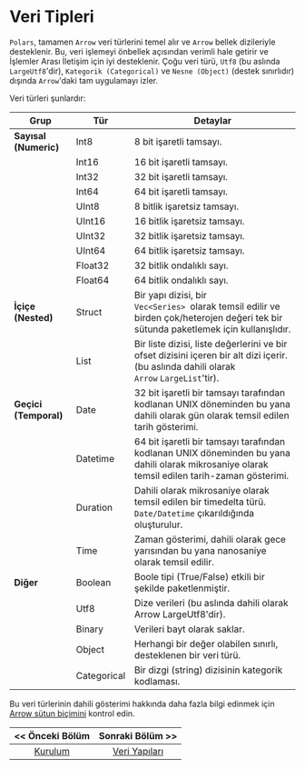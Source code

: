 # Veri Tipleri

`Polars`,  tamamen `Arrow` veri türlerini temel alır ve `Arrow` bellek dizileriyle 
desteklenir. Bu, veri işlemeyi önbellek açısından verimli hale getirir ve İşlemler Arası İletişim için iyi desteklenir. Çoğu veri türü, `Utf8` (bu aslında `LargeUtf8`'dir), `Kategorik (Categorical)` ve `Nesne (Object)` (destek sınırlıdır) dışında `Arrow`'daki tam uygulamayı izler. 

Veri türleri şunlardır:

| Grup                  | Tür         | Detaylar                                                                                                                                      |
| --------------------- | ----------- | --------------------------------------------------------------------------------------------------------------------------------------------- |
| **Sayısal (Numeric)** | Int8        | 8 bit işaretli tamsayı.                                                                                                                       |
|                       | Int16       | 16 bit işaretli tamsayı.                                                                                                                      |
|                       | Int32       | 32 bit işaretli tamsayı.                                                                                                                      |
|                       | Int64       | 64 bit işaretli tamsayı.                                                                                                                      |
|                       | UInt8       | 8 bitlik işaretsiz tamsayı.                                                                                                                   |
|                       | UInt16      | 16 bitlik işaretsiz tamsayı.                                                                                                                  |
|                       | UInt32      | 32 bitlik işaretsiz tamsayı.                                                                                                                  |
|                       | UInt64      | 64 bitlik işaretsiz tamsayı.                                                                                                                  |
|                       | Float32     | 32 bitlik ondalıklı sayı.                                                                                                                     |
|                       | Float64     | 64 bitlik ondalıklı sayı.                                                                                                                     |
| **İçiçe (Nested)**    | Struct      | Bir yapı dizisi, bir `Vec<Series> `olarak temsil edilir ve birden çok/heterojen değeri tek bir sütunda paketlemek için kullanışlıdır.         |
|                       | List        | Bir liste dizisi, liste değerlerini ve bir ofset dizisini içeren bir alt dizi içerir. (bu aslında dahili olarak `Arrow` `LargeList`'tir).     |
| **Geçici (Temporal)** | Date        | 32 bit işaretli bir tamsayı tarafından kodlanan UNIX döneminden bu yana dahili olarak gün olarak temsil edilen tarih gösterimi.               |
|                       | Datetime    | 64 bit işaretli bir tamsayı tarafından kodlanan UNIX döneminden bu yana dahili olarak mikrosaniye olarak temsil edilen tarih-zaman gösterimi. |
|                       | Duration    | Dahili olarak mikrosaniye olarak temsil edilen bir timedelta türü. `Date/Datetime` çıkarıldığında oluşturulur.                                |
|                       | Time        | Zaman gösterimi, dahili olarak gece yarısından bu yana nanosaniye olarak temsil edilir.                                                       |
| **Diğer**             | Boolean     | Boole tipi (True/False) etkili bir şekilde paketlenmiştir.                                                                                    |
|                       | Utf8        | Dize verileri (bu aslında dahili olarak Arrow LargeUtf8'dir).                                                                                 |
|                       | Binary      | Verileri bayt olarak saklar.                                                                                                                  |
|                       | Object      | Herhangi bir değer olabilen sınırlı, desteklenen bir veri türü.                                                                               |
|                       | Categorical | Bir dizgi (string) dizisinin kategorik kodlaması.                                                                                             |

Bu veri türlerinin dahili gösterimi hakkında daha fazla bilgi edinmek için [Arrow sütun biçimini](https://arrow.apache.org/docs/format/Columnar.html) kontrol edin.

| << Önceki Bölüm             | Sonraki Bölüm >>                     |
|:---------------------------:|:------------------------------------:|
| [Kurulum](../02_kurulum.md) | [Veri Yapıları](02_veri_yapilari.md) |
